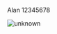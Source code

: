 Alan 12345678

![unknown](https://user-images.githubusercontent.com/91144503/155149138-d01f543b-8ca5-48be-92eb-8088301f0e64.png)
